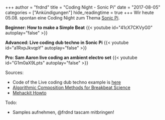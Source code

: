 +++
author = "frdnd"
title = "Coding Night - Sonic Pi"
date = "2017-08-05"
categories = ["Ankündigungen"]
hide_readingtime = true
+++
Wir heute 05.08. spontan eine Coding Night zum Thema [Sonic Pi](http://sonic-pi.net/).

**Beginner: How to make a Simple Beat**
{{< youtube id="41cX7CKVyG0" autoplay="false" >}}

**Advanced: Live coding dub techno in Sonic Pi**
{{< youtube id="a1RxpJkvqpY" autoplay="false" >}}

**Pro: Sam Aaron live coding an ambient electro set**
{{< youtube id="G1m0aX9Lpts" autoplay="false" >}}

Sources:

* Code of the Live coding dub techno example is [here](https://gist.github.com/jindrichmynarz/f233f75c719abe6a6c81)
* [Algorithmic Composition Methods for
Breakbeat Science](http://www.dmu.ac.uk/documents/technology-documents/research/mtirc/nowalls/mww-collins.pdf)
* [Mehackit Howto](http://sonic-pi.mehackit.org/)


Todo:
* Samples aufnehmen, @frdnd tascam mitbringen!
